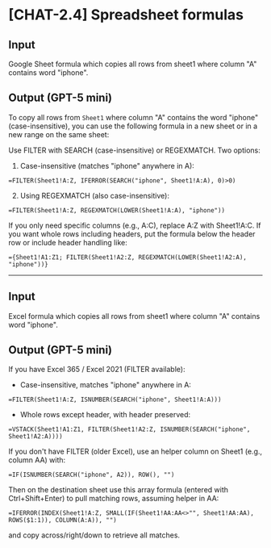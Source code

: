 # [CHAT-2.4] Spreadsheet formulas

## Input

Google Sheet formula which copies all rows from sheet1 where column "A" contains word "iphone".

## Output (GPT-5 mini)

To copy all rows from `Sheet1` where column "A" contains the word "iphone" (case-insensitive), you can use the following formula in a new sheet or in a new range on the same sheet:

Use FILTER with SEARCH (case-insensitive) or REGEXMATCH. Two options:

1) Case-insensitive (matches "iphone" anywhere in A):

```
=FILTER(Sheet1!A:Z, IFERROR(SEARCH("iphone", Sheet1!A:A), 0)>0)
```

2) Using REGEXMATCH (also case-insensitive):

```
=FILTER(Sheet1!A:Z, REGEXMATCH(LOWER(Sheet1!A:A), "iphone"))
```

If you only need specific columns (e.g., A:C), replace A:Z with Sheet1!A:C. If you want whole rows including headers, put the formula below the header row or include header handling like:

```
={Sheet1!A1:Z1; FILTER(Sheet1!A2:Z, REGEXMATCH(LOWER(Sheet1!A2:A), "iphone"))}
```

---

## Input

Excel formula which copies all rows from sheet1 where column "A" contains word "iphone".

## Output (GPT-5 mini)

If you have Excel 365 / Excel 2021 (FILTER available):

- Case-insensitive, matches "iphone" anywhere in A:

```
=FILTER(Sheet1!A:Z, ISNUMBER(SEARCH("iphone", Sheet1!A:A)))
```

- Whole rows except header, with header preserved:

```
=VSTACK(Sheet1!A1:Z1, FILTER(Sheet1!A2:Z, ISNUMBER(SEARCH("iphone", Sheet1!A2:A))))
```

If you don't have FILTER (older Excel), use an helper column on Sheet1 (e.g., column AA) with:

```
=IF(ISNUMBER(SEARCH("iphone", A2)), ROW(), "")
```

Then on the destination sheet use this array formula (entered with Ctrl+Shift+Enter) to pull matching rows, assuming helper in AA:

```
=IFERROR(INDEX(Sheet1!A:Z, SMALL(IF(Sheet1!AA:AA<>"", Sheet1!AA:AA), ROWS($1:1)), COLUMN(A:A)), "")
```

and copy across/right/down to retrieve all matches.